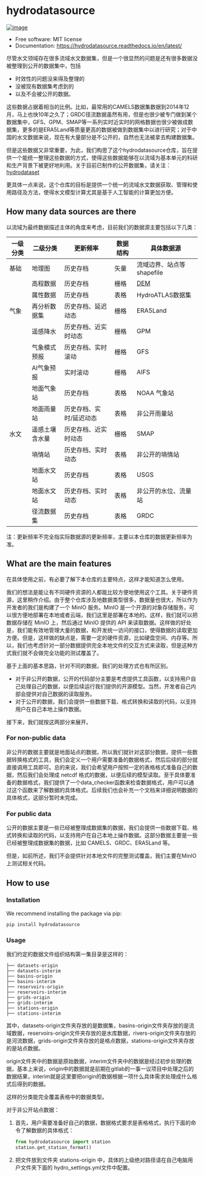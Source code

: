 <!--
 * @Author: Wenyu Ouyang
 * @Date: 2023-10-25 14:43:12
 * @LastEditTime: 2024-03-28 08:53:21
 * @LastEditors: Wenyu Ouyang
 * @Description: Chinese version README
 * @FilePath: \hydrodatasource\README.zh.md
 * Copyright (c) 2023-2024 Wenyu Ouyang. All rights reserved.
-->
# hydrodatasource

[![image](https://img.shields.io/pypi/v/hydrodatasource.svg)](https://pypi.python.org/pypi/hydrodatasource)
<!-- [![image](https://img.shields.io/conda/vn/conda-forge/hydrodatasource.svg)](https://anaconda.org/conda-forge/hydrodatasource) -->

-   Free software: MIT license
-   Documentation: <https://hydrodatasource.readthedocs.io/en/latest/>
 
尽管水文领域存在很多流域水文数据集，但是一个很显然的问题是还有很多数据没被整理到公开的数据集中，包括

- 时效性的问题没来得及整理的
- 没被现有数据集考虑到的
- 以及不会被公开的数据。

这些数据占据着相当的比例。比如，最常用的CAMELS数据集数据到2014年12月，马上也快10年之久了；GRDC径流数据虽然有用，但是也很少被专门做到某个数据集中，GFS、GPM、SMAP等一系列实时近实时的网格数据也很少被做成数据集，更多的是ERA5Land等质量更高的数据被做到数据集中以进行研究；对于中国的水文数据来说，现在有大量部分是不公开的，自然也无法被拿去构建数据集。

但是这些数据又非常重要，为此，我们构思了这个hydrodatasource仓库，旨在提供一个能统一整理这些数据的方式，使得这些数据能够在以流域为基本单元的科研和生产背景下被更好地利用。关于目前已制作的公开数据集，请关注：[hydrodataset](https://github.com/OuyangWenyu/hydrodataset)

更具体一点来说，这个仓库的目标是提供一个统一的流域水文数据获取、管理和使用路径及方法，使得水文模型计算尤其是基于人工智能的计算更加方便。

## How many data sources are there

以流域为最终数据描述主体的角度来考虑，目前我们的数据源主要包括以下几类：

| **一级分类** | **二级分类** | **更新频率** | **数据结构** | **具体数据源** |
| --- | --- | --- | --- | --- |
| 基础 | 地理图 | 历史存档 | 矢量 | 流域边界、站点等shapefile |
|  | 高程数据 | 历史存档 | 栅格 | [DEM](https://github.com/DahnJ/Awesome-DEM)|
|  | 属性数据 | 历史存档 | 表格 | HydroATLAS数据集 |
| 气象 | 再分析数据集 | 历史存档、延迟动态 | 栅格 | ERA5Land |
|  | 遥感降水 | 历史存档、近实时动态 | 栅格 | GPM |
|  | 气象模式预报 | 历史存档、实时滚动 | 栅格 | GFS |
|  | AI气象预报 | 实时滚动 | 栅格 | AIFS |
|  | 地面气象站 | 历史存档 | 表格 | NOAA 气象站 |
|  | 地面雨量站 | 历史存档、实时/延迟动态 | 表格 | 非公开雨量站 |
| 水文 | 遥感土壤含水量 | 历史存档、近实时动态 | 栅格 | SMAP |
|  | 墒情站 | 历史存档、实时动态 | 表格 | 非公开的墒情站 |
|  | 地面水文站 | 历史存档 | 表格 | USGS |
|  | 地面水文站 | 历史存档、实时动态 | 表格 | 非公开的水位、流量站 |
|  | 径流数据集 | 历史存档 | 表格 | GRDC |

注：更新频率不完全指实际数据源的更新频率，主要以本仓库的数据更新频率为准。

## What are the main features

在具体使用之前，有必要了解下本仓库的主要特点，这样才能知道怎么使用。

我们的想法是能让有不同硬件资源的人都能比较方便地使用这个工具。关于硬件资源，这里稍作介绍。由于整个仓库涉及地数据类型很多，数据量也很大，所以作为开发者的我们是构建了一个 MinIO 服务。MinIO 是一个开源的对象存储服务，可以很方便地部署在本地或者云端，我们这里是部署在本地的。这样，我们就可以把数据存储在 MinIO 上，然后通过 MinIO 提供的 API 来读取数据。这样做的好处是，我们能有效地管理大量的数据，和开发统一访问的接口，使得数据的读取更加方便。但是，这样做的缺点是，需要一定的硬件资源，比如硬盘空间、内存等。所以，我们也考虑针对一部分数据提供完全本地文件的交互方式来读取，但是这种方式我们就不会做完全功能的测试覆盖了。

基于上面的基本思路，针对不同的数据，我们的处理方式也有所区别。

- 对于非公开的数据，公开的代码部分主要是考虑提供工具函数，以支持用户自己处理自己的数据，以便后续运行我们提供的开源模型。当然，开发者自己内部会提供对自己数据的读取服务。
- 对于公开的数据，我们会提供一些数据下载、格式转换和读取的代码，以支持用户在自己本地上操作数据。

接下来，我们就按这两部分来展开。

### For non-public data

非公开的数据主要就是地面站点的数据，所以我们就针对这部分数据，提供一些数据转换格式的工具，我们会定义一个用户需要准备的数据格式，然后后续的部分就直接调用工具即可。总的来说，我们会希望用户按照一定的表格格式准备自己的数据，然后我们会处理成 netcdf 格式的数据，以便后续的模型读取。至于具体要准备的数据格式，我们提供了一个data_checker函数来检查数据格式，用户可以通过这个函数来了解数据的具体格式。后续我们也会补充一个文档来详细说明数据的具体格式，这部分暂时未完成。

### For public data

公开的数据主要是一些已经被整理成数据集的数据，我们会提供一些数据下载、格式转换和读取的代码，以支持用户在自己本地上操作数据。这部分数据主要是一些已经被整理成数据集的数据，比如 CAMELS、GRDC、ERA5Land 等。

但是，如前所述，我们不会提供针对本地文件的完整测试覆盖，我们主要在MinIO上测试相关代码。

## How to use

### Installation

We recommend installing the package via pip:

```bash
pip install hydrodatasource
```

### Usage

我们约定的数据文件组织结构第一集目录是这样的：
    
```
├── datasets-origin
├── datasets-interim
├── basins-origin
├── basins-interim
├── reservoirs-origin
├── reservoirs-interim
├── grids-origin
├── grids-interim
├── stations-origin
├── stations-interim
```

其中，datasets-origin文件夹存放的是数据集，basins-origin文件夹存放的是流域数据，reservoirs-origin文件夹存放的是水库数据，rivers-origin文件夹存放的是河流数据，grids-origin文件夹存放的是格点数据，stations-origin文件夹存放的是站点数据。

origin文件夹中的数据是原始数据，interim文件夹中的数据是经过初步处理的数据，基本上来说，origin中的数据就是前期在gitlab的一事一议项目中处理之后的数据结果，interim就是这里要把origin的数据根据一项什么具体需求处理成什么格式后得到的数据。

这样的分类能完全覆盖表格中的数据类型。

对于非公开站点数据：

1. 首先，用户需要准备好自己的数据，数据格式要求是表格格式，执行下面的命令了解数据的具体格式：
    ```python
    from hydrodatasource import station
    station.get_station_format()
    ```
2. 把文件放到文件夹 stations-origin 中，具体的上级绝对路径请在自己电脑用户文件夹下面的 hydro_settings.yml文件中配置。